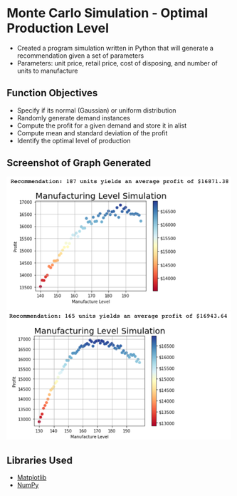 # Monte Carlo Simulation - Optimal Production Level 
* Created a program simulation written in Python that will generate a recommendation given a set of parameters
* Parameters: unit price, retail price, cost of disposing, and number of units to manufacture

## Function Objectives
* Specify if its normal (Gaussian) or uniform distribution
* Randomly generate demand instances
* Compute the profit for a given demand and store it in  alist
* Compute mean and standard deviation of the profit
* Identify the optimal level of production

## Screenshot of Graph Generated
![Simulation Figure](/images/fig2.png)
![Simulation Figure](/images/fig3.png)

## Libraries Used
* [Matplotlib](https://matplotlib.org/stable/tutorials/index)
* [NumPy](https://numpy.org/doc/stable/)
